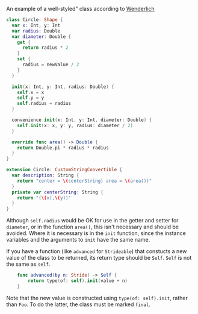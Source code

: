 An example of a well-styled" class according to [Wenderlich](https://github.com/raywenderlich/swift-style-guide#use-of-self)

```swift
class Circle: Shape {
  var x: Int, y: Int
  var radius: Double
  var diameter: Double {
    get {
      return radius * 2
    }
    set {
      radius = newValue / 2
    }
  }

  init(x: Int, y: Int, radius: Double) {
    self.x = x
    self.y = y
    self.radius = radius
  }

  convenience init(x: Int, y: Int, diameter: Double) {
    self.init(x: x, y: y, radius: diameter / 2)
  }

  override func area() -> Double {
    return Double.pi * radius * radius
  }
}

extension Circle: CustomStringConvertible {
  var description: String {
    return "center = \(centerString) area = \(area())"
  }
  private var centerString: String {
    return "(\(x),\(y))"
  }
}
```

Although ``self.radius`` would be OK for use in the getter and setter for ``diameter``, or in the function ``area()``, this isn't necessary and should be avoided.  Where it is necessary is in the ``init`` function, since the instance variables and the arguments to ``init`` have the same name.

If you have a function (like ``advanced`` for ``Strideable``) that constucts a new value of the class to be returned, its return type should be ``Self``.  ``Self`` is not the same as ``self``. 

```swift
    func advanced(by n: Stride) -> Self {
        return type(of: self).init(value + n)
    }
```

Note that the new value is constructed using ``type(of: self).init``, rather than ``Foo``.  To do the latter, the class must be marked ``final``.
